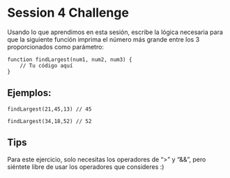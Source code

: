 # Session 4 Challenge

Usando lo que aprendimos en esta sesión, escribe la lógica necesaria para que la siguiente función imprima el número más grande entre los 3 proporcionados como parámetro:

```
function findLargest(num1, num2, num3) {
    // Tu código aquí
}
```

## Ejemplos:

```
findLargest(21,45,13) // 45
```

```
findLargest(34,18,52) // 52
```

## Tips

Para este ejercicio, solo necesitas los operadores de “>” y “&&”, pero siéntete libre de usar los operadores que consideres :)
